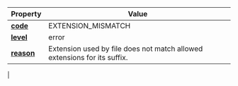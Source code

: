 | Property | Value |
|----------|--------|
| [**code**](/en/latest/reference/schema/meta/defs/code) | EXTENSION_MISMATCH |
| [**level**](/en/latest/reference/schema/meta/defs/level) | error |
| [**reason**](/en/latest/reference/schema/meta/defs/reason) | Extension used by file does not match allowed extensions for its suffix.
 |